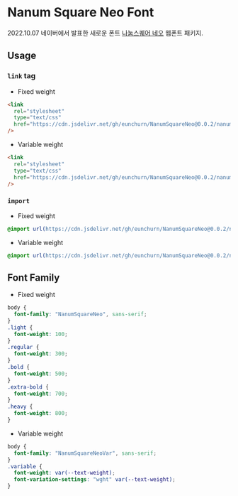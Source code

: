 # Nanum Square Neo Font

2022.10.07 네이버에서 발표한 새로운 폰트 [나눔스퀘어 네오](https://campaign.naver.com/nanumsquare_neo) 웹폰트 패키지.

## Usage

### `link` tag

- Fixed weight

```html
<link
  rel="stylesheet"
  type="text/css"
  href="https://cdn.jsdelivr.net/gh/eunchurn/NanumSquareNeo@0.0.2/nanumsquareneo.css"
/>
```

- Variable weight

```html
<link
  rel="stylesheet"
  type="text/css"
  href="https://cdn.jsdelivr.net/gh/eunchurn/NanumSquareNeo@0.0.2/nanumsquareneovar.css"
/>
```

### `import`

- Fixed weight

```css
@import url(https://cdn.jsdelivr.net/gh/eunchurn/NanumSquareNeo@0.0.2/nanumsquareneo.css);
```

- Variable weight

```css
@import url(https://cdn.jsdelivr.net/gh/eunchurn/NanumSquareNeo@0.0.2/nanumsquareneovar.css);
```

## Font Family

- Fixed weight

```css
body {
  font-family: "NanumSquareNeo", sans-serif;
}
.light {
  font-weight: 100;
}
.regular {
  font-weight: 300;
}
.bold {
  font-weight: 500;
}
.extra-bold {
  font-weight: 700;
}
.heavy {
  font-weight: 800;
}
```

- Variable weight

```css
body {
  font-family: "NanumSquareNeoVar", sans-serif;
}
.variable {
  font-weight: var(--text-weight);
  font-variation-settings: "wght" var(--text-weight);
}
```
